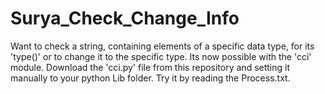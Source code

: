 # Surya_Check_Change_Info
Want to check a string, containing elements of a specific data type, for its 'type()' or to change it to the specific type. Its now possible with the 'cci' module.
Download the 'cci.py' file from this repository and setting it manually to your python Lib folder.
Try it by reading the Process.txt.
